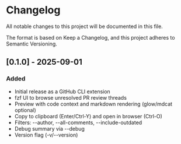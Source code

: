 # Changelog

All notable changes to this project will be documented in this file.

The format is based on Keep a Changelog, and this project adheres to Semantic Versioning.

## [0.1.0] - 2025-09-01

### Added

- Initial release as a GitHub CLI extension
- fzf UI to browse unresolved PR review threads
- Preview with code context and markdown rendering (glow/mdcat optional)
- Copy to clipboard (Enter/Ctrl-Y) and open in browser (Ctrl-O)
- Filters: --author, --all-comments, --include-outdated
- Debug summary via --debug
- Version flag (-v/--version)
